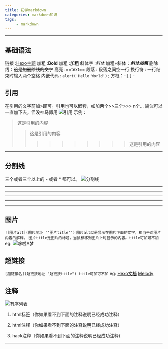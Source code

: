 ```yaml
---
title: 初学markdown
categories: markdown知识
tags: 
     - markdown
---
```

---

## 基础语法  

链接 :[Hexo主题](https://hexo.io/themes/)
加粗 :**Bold**
加粗 :**加粗**
斜体字 :*斜体*
加粗+斜体：***斜体加粗***
删除线：~~这是加删除线的文字~~
高亮 :==text==
段落 : 段落之间空一行
换行符 : 一行结束时输入两个空格
内嵌代码 : `alert('Hello World');`
方框：- [ ] -


## 引用  

在引用的文字前加>即可。引用也可以嵌套，如加两个>>三个>>>
n个...
貌似可以一直加下去，但没神马卵用
![引用](./images/reference.png "引用")
示例：
>这是引用的内容
>>这是引用的内容
>>>>>>>>>>这是引用的内容
---

## 分割线  

三个或者三个以上的 - 或者 * 都可以。
![分割线](./images/dividing-line.png "分割线")

---
----
***
*****
---

## 图片

`![图片alt](图片地址 ''图片title'')`
`图片alt就是显示在图片下面的文字，相当于对图片内容的解释。`
`图片title是图片的标题，当鼠标移到图片上时显示的内容。title可加可不加`
eg: ![哆啦A梦](./images/doraemon.jpg "哆啦A梦")

## 超链接

`[超链接名](超链接地址 "超链接title") title可加可不加`
eg:
[Hexo文档](https://hexo.io/zh-cn/docs/)
[Melody](https://molunerfinn.com/)

## 注释

![有序列表](./images/comment.png "有序列表")

1. html标签（你如果看不到下面的注释说明已经成功注释）  

    <div style='display: none'>哈哈我是注释，不会在浏览器中显示。我也是注释。</div>

2. html注释（你如果看不到下面的注释说明已经成功注释）  

<!--哈哈我是注释，不会在浏览器中显示。-->
<!--
哈哈我是多行
注释，
不会在浏览器中显示。
-->

3. hack注释（你如果看不到下面的注释说明已经成功注释)  

[^_^]: # (哈哈我是注释，不会在浏览器中显示。)

---
